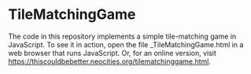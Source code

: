TileMatchingGame
================

The code in this repository implements a simple tile-matching game in JavaScript.  To see it in action, open the file _TileMatchingGame.html in a web browser that runs JavaScript.  Or, for an online version, visit https://thiscouldbebetter.neocities.org/tilematchinggame.html.
